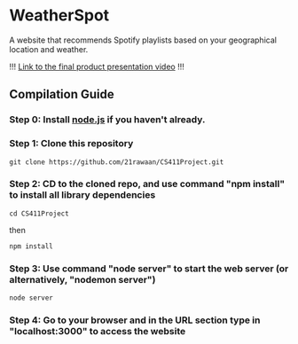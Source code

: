 # WeatherSpot

A website that recommends Spotify playlists based on your geographical location and weather.

!!! [Link to the final product presentation video](https://youtu.be/VCvXHwBUhK8) !!!

## Compilation Guide

### Step 0: Install [node.js](https://nodejs.org) if you haven't already.

### Step 1: Clone this repository

    git clone https://github.com/21rawaan/CS411Project.git

### Step 2: CD to the cloned repo, and use command "npm install" to install all library dependencies

    cd CS411Project
    
then
    
    npm install

### Step 3: Use command "node server" to start the web server (or alternatively, "nodemon server")

    node server

### Step 4: Go to your browser and in the URL section type in "localhost:3000" to access the website
